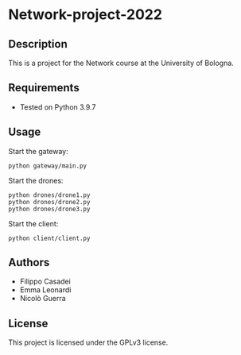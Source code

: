 # Network-project-2022

## Description

This is a project for the Network course at the University of Bologna.

## Requirements

* Tested on Python 3.9.7

## Usage

Start the gateway:
    
    python gateway/main.py

Start the drones:
    
    python drones/drone1.py
    python drones/drone2.py
    python drones/drone3.py

Start the client:
    
    python client/client.py

## Authors

- Filippo Casadei
- Emma Leonardi
- Nicolò Guerra

## License

This project is licensed under the GPLv3 license.
